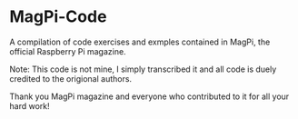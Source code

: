 # MagPi-Code

A compilation of code exercises and exmples contained in MagPi, the official Raspberry Pi magazine.

Note: This code is not mine, I simply transcribed it and all code is duely credited to the origional authors.

Thank you MagPi magazine and everyone who contributed to it for all your hard work!
